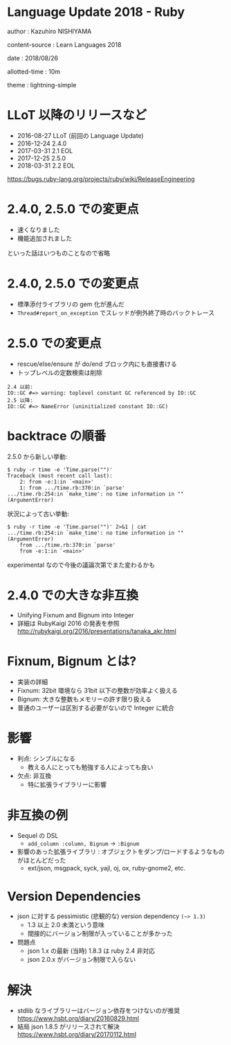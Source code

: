 # Language Update 2018 - Ruby

author
:   Kazuhiro NISHIYAMA

content-source
:   Learn Languages 2018

date
:   2018/08/26

allotted-time
:   10m

theme
:   lightning-simple

# LLoT 以降のリリースなど

- 2016-08-27 LLoT (前回の Language Update)
- 2016-12-24 2.4.0
- 2017-03-31 2.1 EOL
- 2017-12-25 2.5.0
- 2018-03-31 2.2 EOL

<https://bugs.ruby-lang.org/projects/ruby/wiki/ReleaseEngineering>

# 2.4.0, 2.5.0 での変更点

- 速くなりました
- 機能追加されました

といった話はいつものことなので省略

# 2.4.0, 2.5.0 での変更点

- 標準添付ライブラリの gem 化が進んだ
- `Thread#report_on_exception` でスレッドが例外終了時のバックトレース

# 2.5.0 での変更点

- rescue/else/ensure が do/end ブロック内にも直接書ける
- トップレベルの定数検索は削除

```
2.4 以前:
IO::GC #=> warning: toplevel constant GC referenced by IO::GC
2.5 以降:
IO::GC #=> NameError (uninitialized constant IO::GC)
```


# backtrace の順番

2.5.0 から新しい挙動:

```
$ ruby -r time -e 'Time.parse("")'
Traceback (most recent call last):
	2: from -e:1:in `<main>'
	1: from .../time.rb:370:in `parse'
.../time.rb:254:in `make_time': no time information in "" (ArgumentError)
```

状況によって古い挙動:

```
$ ruby -r time -e 'Time.parse("")' 2>&1 | cat
.../time.rb:254:in `make_time': no time information in "" (ArgumentError)
	from .../time.rb:370:in `parse'
	from -e:1:in `<main>'
```

experimental なので今後の議論次第でまた変わるかも

# 2.4.0 での大きな非互換

- Unifying Fixnum and Bignum into Integer
- 詳細は RubyKaigi 2016 の発表を参照
  <http://rubykaigi.org/2016/presentations/tanaka_akr.html>

# Fixnum, Bignum とは?

- 実装の詳細
- Fixnum: 32bit 環境なら 31bit 以下の整数が効率よく扱える
- Bignum: 大きな整数もメモリーの許す限り扱える
- 普通のユーザーは区別する必要がないので Integer に統合

# 影響

- 利点: シンプルになる
  - 教える人にとっても勉強する人によっても良い
- 欠点: 非互換
  - 特に拡張ライブラリーに影響

# 非互換の例

- Sequel の DSL
  - `add_column :column, Bignum` → `:Bignum`
- 影響のあった拡張ライブラリ : オブジェクトをダンプ/ロードするようなものがほとんどだった
  - ext/json, msgpack, syck, yajl, oj, ox, ruby-gnome2, etc.

# Version Dependencies

- json に対する pessimistic (悲観的な) version dependency `(~> 1.3)`
  - 1.3 以上 2.0 未満という意味
  - 間接的にバージョン制限が入っていることが多かった
- 問題点
  - json 1.x の最新 (当時) 1.8.3 は ruby 2.4 非対応
  - json 2.0.x がバージョン制限で入らない

# 解決

- stdlib なライブラリーはバージョン依存をつけないのが推奨
  <https://www.hsbt.org/diary/20160829.html>
- 結局 json 1.8.5 がリリースされて解決
  <https://www.hsbt.org/diary/20170112.html>
